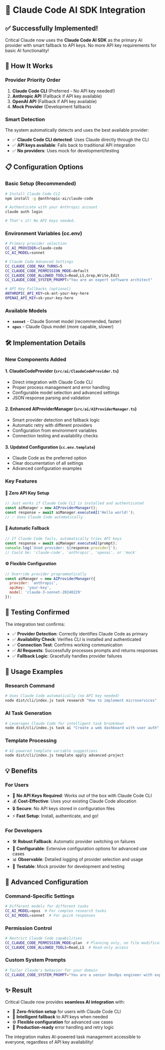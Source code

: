 # 🤖 Claude Code AI SDK Integration

## ✅ **Successfully Implemented!**

Critical Claude now uses the **Claude Code AI SDK** as the primary AI provider with smart fallback to API keys. No more API key requirements for basic AI functionality!

## 🚀 **How It Works**

### **Provider Priority Order**
1. **Claude Code CLI** (Preferred - No API key needed!)
2. **Anthropic API** (Fallback if API key available)
3. **OpenAI API** (Fallback if API key available)
4. **Mock Provider** (Development fallback)

### **Smart Detection**
The system automatically detects and uses the best available provider:
- ✅ **Claude Code CLI detected**: Uses Claude directly through the CLI
- ✅ **API keys available**: Falls back to traditional API integration
- ✅ **No providers**: Uses mock for development/testing

## 📋 **Configuration Options**

### **Basic Setup (Recommended)**
```bash
# Install Claude Code CLI
npm install -g @anthropic-ai/claude-code

# Authenticate with your Anthropic account
claude auth login

# That's it! No API keys needed.
```

### **Environment Variables (cc.env)**
```bash
# Primary provider selection
CC_AI_PROVIDER=claude-code
CC_AI_MODEL=sonnet

# Claude Code Advanced Settings
CC_CLAUDE_CODE_MAX_TURNS=5
CC_CLAUDE_CODE_PERMISSION_MODE=default
CC_CLAUDE_CODE_ALLOWED_TOOLS=Read,LS,Grep,Write,Edit
CC_CLAUDE_CODE_SYSTEM_PROMPT="You are an expert software architect"

# API Key Fallbacks (optional)
ANTHROPIC_API_KEY=sk-ant-your-key-here
OPENAI_API_KEY=sk-your-key-here
```

### **Available Models**
- **`sonnet`** - Claude Sonnet model (recommended, faster)
- **`opus`** - Claude Opus model (more capable, slower)

## 🛠 **Implementation Details**

### **New Components Added**

#### **1. ClaudeCodeProvider (`src/ai/ClaudeCodeProvider.ts`)**
- Direct integration with Claude Code CLI
- Proper process management and error handling
- Configurable model selection and advanced settings
- JSON response parsing and validation

#### **2. Enhanced AIProviderManager (`src/ai/AIProviderManager.ts`)**
- Smart provider detection and fallback logic
- Automatic retry with different providers
- Configuration from environment variables
- Connection testing and availability checks

#### **3. Updated Configuration (`cc.env.template`)**
- Claude Code as the preferred option
- Clear documentation of all settings
- Advanced configuration examples

### **Key Features**

#### **🎯 Zero API Key Setup**
```javascript
// Just works if Claude Code CLI is installed and authenticated
const aiManager = new AIProviderManager();
const response = await aiManager.executeAI('Hello world!');
// ✅ Uses Claude Code automatically
```

#### **🔄 Automatic Fallback**
```javascript
// If Claude Code fails, automatically tries API keys
const response = await aiManager.executeAI(prompt);
console.log(`Used provider: ${response.provider}`);
// Could be: 'claude-code', 'anthropic', 'openai', or 'mock'
```

#### **⚙️ Flexible Configuration**
```javascript
// Override provider programmatically
const aiManager = new AIProviderManager({
  provider: 'anthropic',
  apiKey: 'your-key',
  model: 'claude-3-sonnet-20240229'
});
```

## 🧪 **Testing Confirmed**

The integration test confirms:
- ✅ **Provider Detection**: Correctly identifies Claude Code as primary
- ✅ **Availability Check**: Verifies CLI is installed and authenticated  
- ✅ **Connection Test**: Confirms working communication
- ✅ **AI Requests**: Successfully processes prompts and returns responses
- ✅ **Fallback Logic**: Gracefully handles provider failures

## 🎯 **Usage Examples**

### **Research Command**
```bash
# Uses Claude Code automatically (no API key needed)
node dist/cli/index.js task research "How to implement microservices"
```

### **AI Task Generation**
```bash
# Leverages Claude Code for intelligent task breakdown
node dist/cli/index.js task ai "Create a web dashboard with user auth"
```

### **Template Processing**
```bash
# AI-powered template variable suggestions
node dist/cli/index.js template apply advanced-project
```

## 💡 **Benefits**

### **For Users**
- 🚀 **No API Keys Required**: Works out of the box with Claude Code CLI
- 💰 **Cost-Effective**: Uses your existing Claude Code allocation
- 🔒 **Secure**: No API keys stored in configuration files
- ⚡ **Fast Setup**: Install, authenticate, and go!

### **For Developers**
- 🛠 **Robust Fallback**: Automatic provider switching on failures
- 🔧 **Configurable**: Extensive configuration options for advanced use cases
- 📊 **Observable**: Detailed logging of provider selection and usage
- 🧪 **Testable**: Mock provider for development and testing

## 🔧 **Advanced Configuration**

### **Command-Specific Settings**
```bash
# Different models for different tasks
CC_AI_MODEL=opus  # For complex research tasks
CC_AI_MODEL=sonnet  # For quick responses
```

### **Permission Control**  
```bash
# Restrict Claude Code capabilities
CC_CLAUDE_CODE_PERMISSION_MODE=plan  # Planning only, no file modifications
CC_CLAUDE_CODE_ALLOWED_TOOLS=Read,LS  # Read-only access
```

### **Custom System Prompts**
```bash
# Tailor Claude's behavior for your domain
CC_CLAUDE_CODE_SYSTEM_PROMPT="You are a senior DevOps engineer with expertise in Kubernetes and cloud architecture"
```

## ✨ **Result**

Critical Claude now provides **seamless AI integration** with:
- 🎯 **Zero-friction setup** for users with Claude Code CLI
- 🔄 **Intelligent fallback** to API keys when needed  
- ⚙️ **Flexible configuration** for advanced use cases
- 🚀 **Production-ready** error handling and retry logic

The integration makes AI-powered task management accessible to everyone, regardless of API key availability!